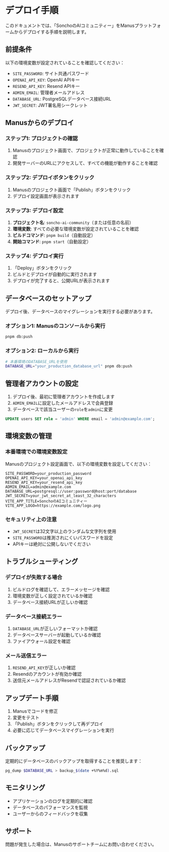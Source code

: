 # デプロイ手順

このドキュメントでは、「SonchoのAIコミュニティー」をManusプラットフォームからデプロイする手順を説明します。

## 前提条件

以下の環境変数が設定されていることを確認してください：

- `SITE_PASSWORD`: サイト共通パスワード
- `OPENAI_API_KEY`: OpenAI APIキー
- `RESEND_API_KEY`: Resend APIキー
- `ADMIN_EMAIL`: 管理者メールアドレス
- `DATABASE_URL`: PostgreSQLデータベース接続URL
- `JWT_SECRET`: JWT署名用シークレット

## Manusからのデプロイ

### ステップ1: プロジェクトの確認

1. Manusのプロジェクト画面で、プロジェクトが正常に動作していることを確認
2. 開発サーバーのURLにアクセスして、すべての機能が動作することを確認

### ステップ2: デプロイボタンをクリック

1. Manusのプロジェクト画面で「Publish」ボタンをクリック
2. デプロイ設定画面が表示されます

### ステップ3: デプロイ設定

1. **プロジェクト名**: `soncho-ai-community`（または任意の名前）
2. **環境変数**: すべての必要な環境変数が設定されていることを確認
3. **ビルドコマンド**: `pnpm build`（自動設定）
4. **開始コマンド**: `pnpm start`（自動設定）

### ステップ4: デプロイ実行

1. 「Deploy」ボタンをクリック
2. ビルドとデプロイが自動的に実行されます
3. デプロイが完了すると、公開URLが表示されます

## データベースのセットアップ

デプロイ後、データベースのマイグレーションを実行する必要があります。

### オプション1: Manusのコンソールから実行

```bash
pnpm db:push
```

### オプション2: ローカルから実行

```bash
# 本番環境のDATABASE_URLを使用
DATABASE_URL="your_production_database_url" pnpm db:push
```

## 管理者アカウントの設定

1. デプロイ後、最初に管理者アカウントを作成します
2. `ADMIN_EMAIL`に設定したメールアドレスで会員登録
3. データベースで該当ユーザーの`role`を`admin`に変更

```sql
UPDATE users SET role = 'admin' WHERE email = 'admin@example.com';
```

## 環境変数の管理

### 本番環境での環境変数設定

Manusのプロジェクト設定画面で、以下の環境変数を設定してください：

```
SITE_PASSWORD=your_production_password
OPENAI_API_KEY=your_openai_api_key
RESEND_API_KEY=your_resend_api_key
ADMIN_EMAIL=admin@example.com
DATABASE_URL=postgresql://user:password@host:port/database
JWT_SECRET=your_jwt_secret_at_least_32_characters
VITE_APP_TITLE=SonchoのAIコミュニティー
VITE_APP_LOGO=https://example.com/logo.png
```

### セキュリティ上の注意

- `JWT_SECRET`は32文字以上のランダムな文字列を使用
- `SITE_PASSWORD`は推測されにくいパスワードを設定
- APIキーは絶対に公開しないでください

## トラブルシューティング

### デプロイが失敗する場合

1. ビルドログを確認して、エラーメッセージを確認
2. 環境変数が正しく設定されているか確認
3. データベース接続URLが正しいか確認

### データベース接続エラー

1. `DATABASE_URL`が正しいフォーマットか確認
2. データベースサーバーが起動しているか確認
3. ファイアウォール設定を確認

### メール送信エラー

1. `RESEND_API_KEY`が正しいか確認
2. Resendのアカウントが有効か確認
3. 送信元メールアドレスがResendで認証されているか確認

## アップデート手順

1. Manusでコードを修正
2. 変更をテスト
3. 「Publish」ボタンをクリックして再デプロイ
4. 必要に応じてデータベースマイグレーションを実行

## バックアップ

定期的にデータベースのバックアップを取得することを推奨します：

```bash
pg_dump $DATABASE_URL > backup_$(date +%Y%m%d).sql
```

## モニタリング

- アプリケーションのログを定期的に確認
- データベースのパフォーマンスを監視
- ユーザーからのフィードバックを収集

## サポート

問題が発生した場合は、Manusのサポートチームにお問い合わせください。

